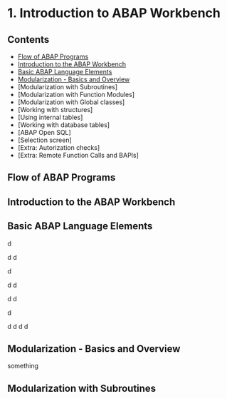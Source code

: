 # 1. Introduction to ABAP Workbench

## Contents

- [Flow of ABAP Programs](https://github.com/msg-CareerPaths/sap-abap-internship/edit/main/1.%20Introduction%20to%20ABAP%20Workbench/1.%20Introduction%20to%20ABAP%20Workbench.md#flow-of-abap-programs)
- [Introduction to the ABAP Workbench](https://github.com/msg-CareerPaths/sap-abap-internship/edit/main/1.%20Introduction%20to%20ABAP%20Workbench/1.%20Introduction%20to%20ABAP%20Workbench.md#introduction-to-the-abap-workbench)
- [Basic ABAP Language Elements](https://github.com/msg-CareerPaths/sap-abap-internship/edit/main/1.%20Introduction%20to%20ABAP%20Workbench/1.%20Introduction%20to%20ABAP%20Workbench.md#basic-abap-language-elements)
- [Modularization - Basics and Overview](#modularization---basics-and-overview)
- [Modularization with Subroutines]
- [Modularization with Function Modules]
- [Modularization with Global classes]
- [Working with structures]
- [Using internal tables]
- [Working with database tables]
- [ABAP Open SQL]
- [Selection screen]
- [Extra: Autorization checks]
- [Extra: Remote Function Calls and BAPIs]

## Flow of ABAP Programs

## Introduction to the ABAP Workbench

## Basic ABAP Language Elements
d

d
d

d


d
d


d
d

d

d
d
d
d

## Modularization - Basics and Overview

something

## Modularization with Subroutines
